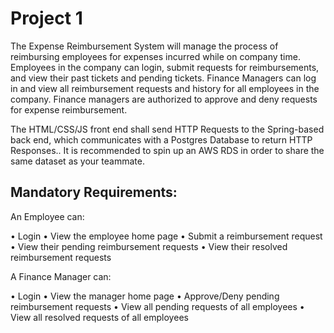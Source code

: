# Project 1

The Expense Reimbursement System will manage the process of reimbursing employees for expenses incurred while on company time. Employees in the company can login, submit requests for reimbursements, and view their past tickets and pending tickets. Finance Managers can log in and view all reimbursement requests and history for all employees in the company. Finance managers are authorized to approve and deny requests for expense reimbursement.

The HTML/CSS/JS front end shall send HTTP Requests to the Spring-based back end, which communicates with a Postgres Database to return HTTP Responses.. It is recommended to spin up an AWS RDS in order to share the same dataset as your teammate.

## Mandatory Requirements:

An Employee can:

• Login
• View the employee home page
• Submit a reimbursement request
• View their pending reimbursement requests
• View their resolved reimbursement requests

A Finance Manager can:

• Login
• View the manager home page
• Approve/Deny pending reimbursement requests
• View all pending requests of all employees
• View all resolved requests of all employees